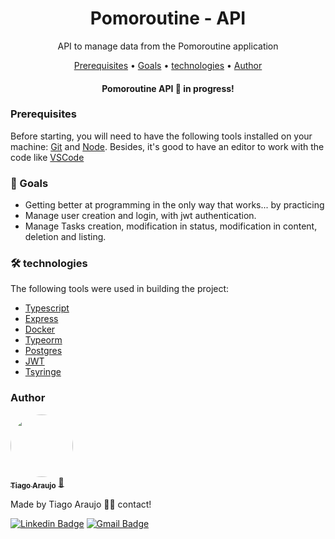 <h1 align="center">Pomoroutine - API</h1>
<p align="center">API to manage data from the Pomoroutine application</p>

<p align="center">
 <a href="#pre-requisitos">Prerequisites</a> •
 <a href="#objetivo">Goals</a> •
 <a href="#tecnologias">technologies</a> • 
 <a href="#autor">Author</a>
</p>
<h4 align="center"> 
    Pomoroutine API 🚀 in progress!
</h4>

<h3 id="pre-requisitos">Prerequisites</h3>

Before starting, you will need to have the following tools installed on your machine:
[Git](https://git-scm.com) and [Node](https://nodejs.org/en/).
Besides, it's good to have an editor to work with the code like [VSCode](https://code.visualstudio.com/)

<h3 id="objetivo">🎯 Goals</h3>

- Getting better at programming in the only way that works... by practicing
- Manage user creation and login, with jwt authentication.
- Manage Tasks creation, modification in status, modification in content, deletion and listing.
 
<h3 id="tecnologias">🛠 technologies</h3>

The following tools were used in building the project:

- [Typescript](https://www.javascript.com/)
- [Express](https://expressjs.com) 
- [Docker](https://www.docker.com/)
- [Typeorm](https://typeorm.io/)
- [Postgres](https://www.postgresql.org/)
- [JWT](https://jwt.io/)
- [Tsyringe](https://www.npmjs.com/package/tsyringe)

<h3 id="autor">Author</h3>


<a href="https://www.linkedin.com/in/tiago-muniz-de-araujo-2b5b8a89/">
 <img style="border-radius: 50%;" src="https://avatars.githubusercontent.com/u/102497603?s=400&u=36ca4d7e208862291ff6e3cdbdfb76d5a4d2b0fc&v=4" width="100px;" alt=""/>
 <br />
 <sub><b>Tiago Araujo</b></sub></a> <a href="https://app.rocketseat.com.br/me/tiago-muniz-de-araujo-01020" title="Rocketseat">🚀</a>


Made by Tiago Araujo 👋🏽 contact!

[![Linkedin Badge](https://img.shields.io/badge/-Tiago-blue?style=flat-square&logo=Linkedin&logoColor=white&link=https://www.linkedin.com/in/tiago-muniz-de-araujo-2b5b8a89/)](https://www.linkedin.com/in/tiago-muniz-de-araujo-2b5b8a89/) 
[![Gmail Badge](https://img.shields.io/badge/-tiagomuniz130@gmail.com-c14438?style=flat-square&logo=Gmail&logoColor=white&link=mailto:tiagomuniz130@gmail.com)](mailto:tiagomuniz130@gmail.com)
